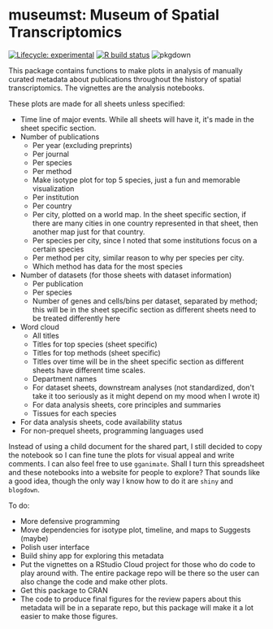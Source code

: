 # museumst: Museum of Spatial Transcriptomics

<!-- badges: start -->
[![Lifecycle: experimental](https://img.shields.io/badge/lifecycle-experimental-orange.svg)](https://www.tidyverse.org/lifecycle/#experimental)
[![R build status](https://github.com/pachterlab/museumst/workflows/R-CMD-check/badge.svg)](https://github.com/pachterlab/museumst/actions)
![pkgdown](https://github.com/pachterlab/museumst/workflows/pkgdown/badge.svg)
<!-- badges: end -->

This package contains functions to make plots in analysis of manually curated metadata about publications throughout the history of spatial transcriptomics. The vignettes are the analysis notebooks.

These plots are made for all sheets unless specified:
  * Time line of major events. While all sheets will have it, it's made in the sheet specific section.
  * Number of publications
    + Per year (excluding preprints)
    + Per journal
    + Per species
    + Per method
    + Make isotype plot for top 5 species, just a fun and memorable visualization
    + Per institution
    + Per country
    + Per city, plotted on a world map. In the sheet specific section, if there are many cities in one country represented in that sheet, then another map just for that country.
    + Per species per city, since I noted that some institutions focus on a certain species
    + Per method per city, similar reason to why per species per city. 
    + Which method has data for the most species
  * Number of datasets (for those sheets with dataset information)
    + Per publication
    + Per species
    + Number of genes and cells/bins per dataset, separated by method; this will be in the sheet specific section as different sheets need to be treated differently here
  * Word cloud
    + All titles
    + Titles for top species (sheet specific)
    + Titles for top methods (sheet specific)
    + Titles over time will be in the sheet specific section as different sheets have different time scales.
    + Department names
    + For dataset sheets, downstream analyses (not standardized, don't take it too seriously as it might depend on my mood when I wrote it)
    + For data analysis sheets, core principles and summaries
    + Tissues for each species
  * For data analysis sheets, code availability status
  * For non-prequel sheets, programming languages used

Instead of using a child document for the shared part, I still decided to copy the notebook so I can fine tune the plots for visual appeal and write comments. I can also feel free to use `gganimate`. Shall I turn this spreadsheet and these notebooks into a website for people to explore? That sounds like a good idea, though the only way I know how to do it are `shiny` and `blogdown`. 

To do: 

  * More defensive programming
  * Move dependencies for isotype plot, timeline, and maps to Suggests (maybe)
  * Polish user interface
  * Build shiny app for exploring this metadata
  * Put the vignettes on a RStudio Cloud project for those who do code to play around with. The entire package repo will be there so the user can also change the code and make other plots.
  * Get this package to CRAN
  * The code to produce final figures for the review papers about this metadata will be in a separate repo, but this package will make it a lot easier to make those figures.
